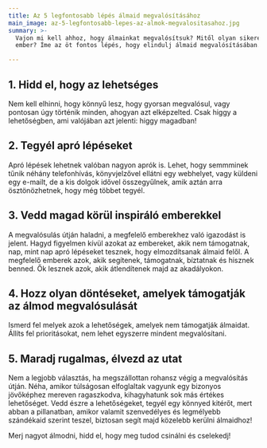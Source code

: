 ```yaml
---
title: Az 5 legfontosabb lépés álmaid megvalósításához
main_image: az-5-legfontosabb-lepes-az-almok-megvalositasahoz.jpg
summary: >-
  Vajon mi kell ahhoz, hogy álmainkat megvalósítsuk? Mitől olyan sikeres néhány 
  ember? Íme az öt fontos lépés, hogy elindulj álmaid megvalósításában.

---
```


## 1. Hidd el, hogy az lehetséges

Nem kell elhinni, hogy könnyű lesz, hogy gyorsan megvalósul, vagy pontosan úgy
történik minden, ahogyan azt elképzelted. Csak higgy a lehetőségben, ami
valójában azt jelenti: higgy magadban!

## 2. Tegyél apró lépéseket

Apró lépések lehetnek valóban nagyon aprók is. Lehet, hogy semmminek tűnik
néhány telefonhívás, könyvjelzővel ellátni egy webhelyet, vagy küldeni egy
e-mailt, de a kis dolgok idővel összegyűlnek, amik aztán arra ösztönözhetnek,
hogy még többet tegyél.

## 3. Vedd magad körül inspiráló emberekkel

A megvalósulás útján haladni, a megfelelő emberekhez való igazodást is jelent.
Hagyd figyelmen kívül azokat az embereket, akik nem támogatnak, nap, mint nap
apró lépéseket tesznek, hogy elmozdítsanak álmaid felől. A megfelelő emberek
azok, akik segítenek, támogatnak, bíztatnak és hisznek benned. Ők lesznek azok,
akik átlendítenek majd az akadályokon.

## 4. Hozz olyan döntéseket, amelyek támogatják az álmod megvalósulását

Ismerd fel melyek azok a lehetőségek, amelyek nem támogatják álmaidat. Állíts
fel prioritásokat, nem lehet egyszerre mindent megvalósítani.

## 5. Maradj rugalmas, élvezd az utat

Nem a legjobb választás, ha megszállottan rohansz végig a megvalósítás útján.
Néha, amikor túlságosan elfoglaltak vagyunk egy bizonyos jövőképhez mereven
ragaszkodva, kihagyhatunk sok más értékes lehetőséget. Vedd észre a
lehetőségeket, tegyél egy könnyed kitérőt, mert abban a pillanatban, amikor
valamit szenvedélyes és legmélyebb szándékaid szerint teszel, biztosan segít
majd közelebb kerülni álmaidhoz!

Merj nagyot álmodni, hidd el, hogy meg tudod csinálni és cselekedj!


